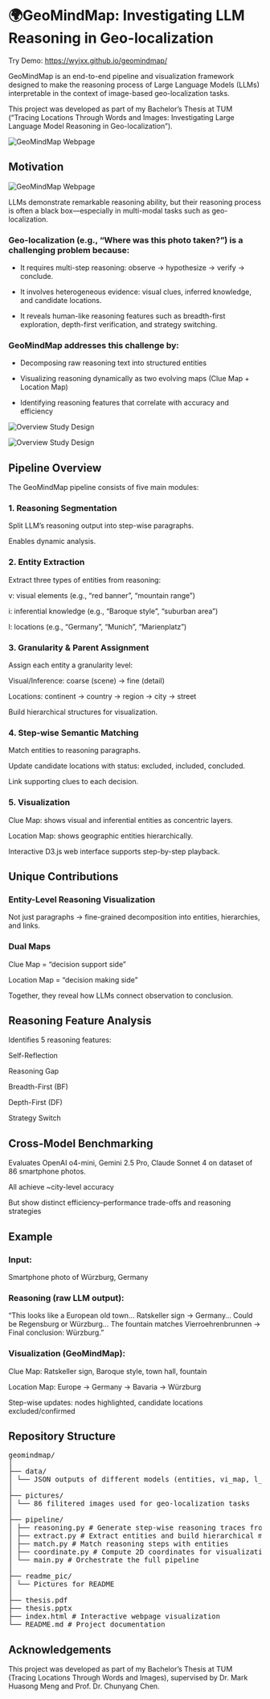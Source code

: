 # **🌍GeoMindMap: Investigating LLM Reasoning in Geo-localization**

Try Demo: https://wyjxx.github.io/geomindmap/

GeoMindMap is an end-to-end pipeline and visualization framework designed to make the reasoning process of Large Language Models (LLMs) interpretable in the context of image-based geo-localization tasks.

This project was developed as part of my Bachelor’s Thesis at TUM (“Tracing Locations Through Words and Images: Investigating Large Language Model Reasoning in Geo-localization”).


![GeoMindMap Webpage](readme_pic/Webpage.png)


## **Motivation**

![GeoMindMap Webpage](readme_pic/geoloc.png)

LLMs demonstrate remarkable reasoning ability, but their reasoning process is often a black box—especially in multi-modal tasks such as geo-localization.

### Geo-localization (e.g., “Where was this photo taken?”) is a challenging problem because:

- It requires multi-step reasoning: observe → hypothesize → verify → conclude.

- It involves heterogeneous evidence: visual clues, inferred knowledge, and candidate locations.

- It reveals human-like reasoning features such as breadth-first exploration, depth-first verification, and strategy switching.

### GeoMindMap addresses this challenge by:

- Decomposing raw reasoning text into structured entities

- Visualizing reasoning dynamically as two evolving maps (Clue Map + Location Map)

- Identifying reasoning features that correlate with accuracy and efficiency


![Overview Study Design](readme_pic/overview.png)


![Overview Study Design](readme_pic/GeoMindMap.png)


## **Pipeline Overview**

The GeoMindMap pipeline consists of five main modules:

### 1. Reasoning Segmentation

Split LLM’s reasoning output into step-wise paragraphs.

Enables dynamic analysis.

### 2. Entity Extraction

Extract three types of entities from reasoning:

v: visual elements (e.g., “red banner”, “mountain range”)

i: inferential knowledge (e.g., “Baroque style”, “suburban area”)

l: locations (e.g., “Germany”, “Munich”, “Marienplatz”)

### 3. Granularity & Parent Assignment

Assign each entity a granularity level:

Visual/Inference: coarse (scene) → fine (detail)

Locations: continent → country → region → city → street

Build hierarchical structures for visualization.

### 4. Step-wise Semantic Matching

Match entities to reasoning paragraphs.

Update candidate locations with status: excluded, included, concluded.

Link supporting clues to each decision.

### 5. Visualization

Clue Map: shows visual and inferential entities as concentric layers.

Location Map: shows geographic entities hierarchically.

Interactive D3.js web interface supports step-by-step playback.

## **Unique Contributions**

### Entity-Level Reasoning Visualization
Not just paragraphs → fine-grained decomposition into entities, hierarchies, and links.

### Dual Maps

Clue Map = “decision support side”

Location Map = “decision making side”

Together, they reveal how LLMs connect observation to conclusion.

## **Reasoning Feature Analysis**
Identifies 5 reasoning features:

Self-Reflection

Reasoning Gap

Breadth-First (BF)

Depth-First (DF)

Strategy Switch

## **Cross-Model Benchmarking**
Evaluates OpenAI o4-mini, Gemini 2.5 Pro, Claude Sonnet 4 on dataset of 86 smartphone photos.

All achieve ~city-level accuracy

But show distinct efficiency–performance trade-offs and reasoning strategies

## **Example**

### Input:
Smartphone photo of Würzburg, Germany

### Reasoning (raw LLM output):

“This looks like a European old town… Ratskeller sign → Germany… Could be Regensburg or Würzburg… The fountain matches Vierroehrenbrunnen → Final conclusion: Würzburg.”

### Visualization (GeoMindMap):

Clue Map: Ratskeller sign, Baroque style, town hall, fountain

Location Map: Europe → Germany → Bavaria → Würzburg

Step-wise updates: nodes highlighted, candidate locations excluded/confirmed

## **Repository Structure**
<pre>
geomindmap/
│
├── data/
│ └── JSON outputs of different models (entities, vi_map, l_map, para_match, etc.)
│
├── pictures/
│ └── 86 filitered images used for geo-localization tasks
│
├── pipeline/
│ ├── reasoning.py # Generate step-wise reasoning traces from LLMs
│ ├── extract.py # Extract entities and build hierarchical maps
│ ├── match.py # Match reasoning steps with entities
│ ├── coordinate.py # Compute 2D coordinates for visualization
│ └── main.py # Orchestrate the full pipeline
│
├── readme_pic/
│ └── Pictures for README
│
├── thesis.pdf 
├── thesis.pptx 
├── index.html # Interactive webpage visualization
└── README.md # Project documentation
</pre>

## **Acknowledgements**

This project was developed as part of my Bachelor’s Thesis at TUM (Tracing Locations Through Words and Images), supervised by Dr. Mark Huasong Meng and Prof. Dr. Chunyang Chen.
